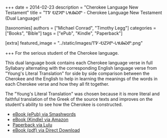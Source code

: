 +++
date = 2014-02-23
description = "Cherokee Language New Testament"
title = "ᎢᏤ ᎧᏃᎮᏛ ᏓᏠᎯᏍᏛ - Cherokee Language New Testament (Dual Language)"

[taxonomies]
authors = ["Michael Conrad", "Timothy Legg"]
categories = ["Books", "Bible"]
tags = ["ePub", "Kindle", "Paperback"]

[extra]
featured_image = "../static/images/ᎢᏤ-ᎧᏃᎮᏛ-ᏓᏠᎯᏍᏛ.png"

+++
For the serious student of the Cherokee language.  
<!-- more -->
This dual language book contains each Cherokee language verse in full Syllabary alternating with the corresponding English language verse from "Young's Literal Translation" for side by side comparison between the Cherokee and the English to help in learning the meanings of the words in each Cherokee verse and how they all fit together.  
  
The "Young's Literal Translation" was chosen because it is more literal and faithful translation of the Greek of the source texts and improves on the student's ability to see how the Cherokee is constructed.

* [eBook (ePub) via Smashwords](https://www.smashwords.com/books/view/399020)
* [eBook (Kindle) via Amazon](https://www.amazon.com/dp/B00HX91TLK)
* [Paperback via Lulu](http://www.lulu.com/shop/michael-joyner/cherokee-language-new-testament-dual-language-cherokee-english/paperback/product-21464048.html)
* [eBook (pdf) via Direct Download](/pdf-downloads/cnt-diglot.pdf)